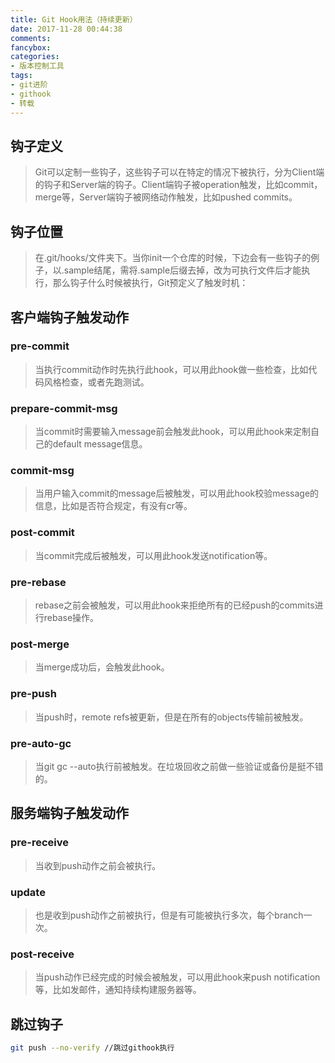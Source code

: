 ```yaml
---
title: Git Hook用法（持续更新）
date: 2017-11-28 00:44:38
comments: 
fancybox: 
categories:
- 版本控制工具
tags:
- git进阶
- githook
- 转载
---
```

## 钩子定义

>Git可以定制一些钩子，这些钩子可以在特定的情况下被执行，分为Client端的钩子和Server端的钩子。Client端钩子被operation触发，比如commit，merge等，Server端钩子被网络动作触发，比如pushed commits。

## 钩子位置

>在.git/hooks/文件夹下。当你init一个仓库的时候，下边会有一些钩子的例子，以.sample结尾，需将.sample后缀去掉，改为可执行文件后才能执行，那么钩子什么时候被执行，Git预定义了触发时机：
<!--more-->

## 客户端钩子触发动作

### pre-commit

>当执行commit动作时先执行此hook，可以用此hook做一些检查，比如代码风格检查，或者先跑测试。

### prepare-commit-msg

>当commit时需要输入message前会触发此hook，可以用此hook来定制自己的default message信息。

### commit-msg

>当用户输入commit的message后被触发，可以用此hook校验message的信息，比如是否符合规定，有没有cr等。

### post-commit

>当commit完成后被触发，可以用此hook发送notification等。

### pre-rebase

>rebase之前会被触发，可以用此hook来拒绝所有的已经push的commits进行rebase操作。

### post-merge

>当merge成功后，会触发此hook。

### pre-push 

>当push时，remote refs被更新，但是在所有的objects传输前被触发。

### pre-auto-gc

>当git gc --auto执行前被触发。在垃圾回收之前做一些验证或备份是挺不错的。

## 服务端钩子触发动作

### pre-receive

>当收到push动作之前会被执行。

### update

>也是收到push动作之前被执行，但是有可能被执行多次，每个branch一次。

### post-receive

>当push动作已经完成的时候会被触发，可以用此hook来push notification等，比如发邮件，通知持续构建服务器等。

## 跳过钩子

```bash
git push --no-verify //跳过githook执行
```
